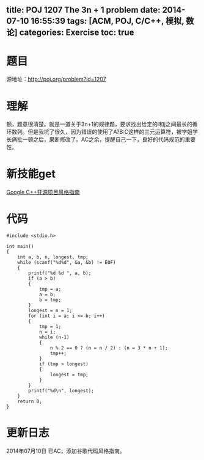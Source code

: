 title: POJ 1207 The 3n + 1 problem
date: 2014-07-10 16:55:39
tags: [ACM, POJ, C/C++, 模拟, 数论]
categories: Exercise
toc: true
---
# 题目
源地址：http://poj.org/problem?id=1207

# 理解
额，题意很清楚。就是一道关于3n+1的规律题，要求找出给定的i和j之间最长的循环数列。但是我坑了很久，因为错误的使用了A?B:C这样的三元运算符，被学姐学长痛批一顿之后，果断修改了。AC之余，提醒自己一下，良好的代码规范的重要性。

<!-- more -->

# 新技能get
[Google C++开源项目风格指南](http://zh-google-styleguide.readthedocs.org/en/latest/google-cpp-styleguide/)

# 代码
```
#include <stdio.h>

int main()
{
    int a, b, n, longest, tmp;
    while (scanf("%d%d", &a, &b) != EOF)
    {
        printf("%d %d ", a, b);
        if (a > b)
        {
            tmp = a;
            a = b;
            b = tmp;
        }
        longest = n = 1;
        for (int i = a; i <= b; i++)
        {
            tmp = 1;
            n = i;
            while (n-1)
            {
                n % 2 == 0 ? (n = n / 2) : (n = 3 * n + 1);
                tmp++;
            }
            if (tmp > longest)
            {
                longest = tmp;
            }
        }
        printf("%d\n", longest);
    }
    return 0;
}
```

# 更新日志
2014年07月10日 已AC，添加谷歌代码风格指南。
